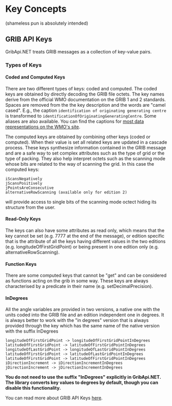 # Key Concepts
(shameless pun is absolutely intended)

## GRIB API Keys
GribApi.NET treats GRIB messages as a collection of key-value pairs. 

### Types of Keys
#### Coded and Computed Keys
There are two different types of keys: coded and computed. The coded keys are obtained by directly decoding the GRIB file octets. The key names derive from the official WMO documentation on the GRIB 1 and 2 standards. Spaces are removed from the the key description and the words are "camel cased". E.g., the caption `identification of originating generating centre` is transformed to `identificationOfOriginatingGeneratingCentre`. Some aliases are also available. You can find the captions for [most data representations on the WMO's site](http://www.wmo.int/pages/prog/www/WMOCodes/WMO306_vI2/LatestVERSION/LatestVERSION.html).

The computed keys are obtained by combining other keys (coded or computed). When their value is set all related keys are updated in a cascade process. These keys synthesize information contained in the GRIB message and are a safe way to set complex attributes such as the type of grid or the type of packing. They also help interpret octets such as the scanning mode whose bits are related to the way of scanning the grid. In this case the computed keys:
```
iScansNegatively
jScansPositively
jPointsAreConsecutive
alternativeRowScanning (available only for edition 2)
```
will provide access to single bits of the scanning mode octect hiding its structure from the user.

#### Read-Only Keys
The keys can also have some attributes as read only, which means that the key cannot be set (e.g. 7777 at the end of the message), or edition specific that is the attribute of all the keys having different values in the two editions (e.g. longitudeOfFirstGridPoint) or being present in one edition only (e.g. alternativeRowScanning).

#### Function Keys
There are some computed keys that cannot be "get" and can be considered as functions acting on the grib in some way. These keys are always characterised by a predicate in their name (e.g. setDecimalPrecision).

#### InDegrees
All the angle variables are provided in two versions, a native one with the units coded into the GRIB file and an edition independent one in degrees. It is always better to work with the "in degrees" version that is always provided through the key which has the same name of the native version with the suffix InDegrees
```
longitudeOfFirstGridPoint -> longitudeOfFirstGridPointInDegrees
latitudeOfFirstGridPoint -> latitudeOfFirstGridPointInDegrees
longitudeOfLastGridPoint -> longitudeOfLastGridPointInDegrees
latitudeOfFirstGridPoint -> latitudeOfLastGridPointInDegrees
latitudeOfFirstGridPoint -> latitudeOfFirstGridPointInDegrees
iDirectionIncrement -> iDirectionIncrementInDegrees
jDirectionIncrement -> jDirectionIncrementInDegrees
```

**You do not need to use the suffix "InDegrees" explicitly in GribApi.NET. The library converts key values to degrees by default, though you can disable this functionality.**

You can read more about GRIB API Keys [here](https://software.ecmwf.int/wiki/display/GRIB/GRIB%20API%20keys).